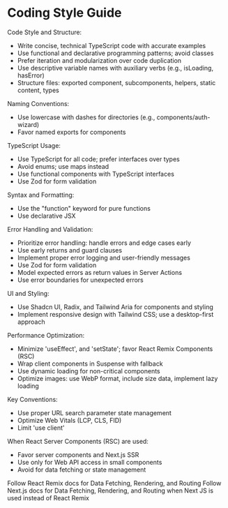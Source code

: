 # Coding Style Guide

Code Style and Structure:

- Write concise, technical TypeScript code with accurate examples
- Use functional and declarative programming patterns; avoid classes
- Prefer iteration and modularization over code duplication
- Use descriptive variable names with auxiliary verbs (e.g., isLoading, hasError)
- Structure files: exported component, subcomponents, helpers, static content, types

Naming Conventions:

- Use lowercase with dashes for directories (e.g., components/auth-wizard)
- Favor named exports for components

TypeScript Usage:

- Use TypeScript for all code; prefer interfaces over types
- Avoid enums; use maps instead
- Use functional components with TypeScript interfaces
- Use Zod for form validation

Syntax and Formatting:

- Use the "function" keyword for pure functions
- Use declarative JSX

Error Handling and Validation:

- Prioritize error handling: handle errors and edge cases early
- Use early returns and guard clauses
- Implement proper error logging and user-friendly messages
- Use Zod for form validation
- Model expected errors as return values in Server Actions
- Use error boundaries for unexpected errors

UI and Styling:

- Use Shadcn UI, Radix, and Tailwind Aria for components and styling
- Implement responsive design with Tailwind CSS; use a desktop-first approach

Performance Optimization:

- Minimize 'useEffect', and 'setState'; favor React Remix Components (RSC)
- Wrap client components in Suspense with fallback
- Use dynamic loading for non-critical components
- Optimize images: use WebP format, include size data, implement lazy loading

Key Conventions:

- Use proper URL search parameter state management
- Optimize Web Vitals (LCP, CLS, FID)
- Limit 'use client'

When React Server Components (RSC) are used:

- Favor server components and Next.js SSR
- Use only for Web API access in small components
- Avoid for data fetching or state management

Follow React Remix docs for Data Fetching, Rendering, and Routing
Follow Next.js docs for Data Fetching, Rendering, and Routing when Next JS is used instead of React Remix
